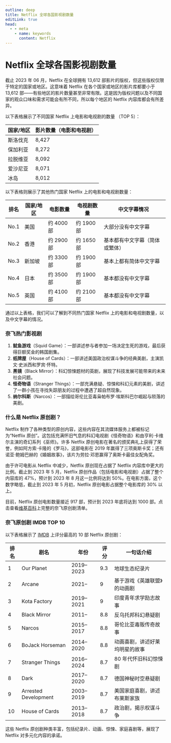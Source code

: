 ```yaml
---
outline: deep
title: Netflix 全球各国影视剧数量
editLink: true
head:
  - - meta
    - name: keywords
      content: Netflix
---
```


# Netflix 全球各国影视剧数量

截止 2023 年 06 月，Netflix 在全球拥有 13,612 部影片的版权，但这些版权仅限于特定的国家或地区。这意味着 Netflix 在各个国家或地区的影片库都要小于 13,612 部——有些地区的影片数量甚至非常有限。这是因为版权问题以及不同国家的观众口味和需求可能会有所不同，所以每个地区的 Netflix 内容库都会有所差异。

以下表格展示了不同国家 Netflix 上电影和电视剧的数量 （TOP 5）：

| 国家/地区 | 影片数量（电影和电视剧） |
| --------- | ------------------------ |
| 斯洛伐克  | 8,427                    |
| 保加利亚  | 8,272                    |
| 拉脱维亚  | 8,092                    |
| 爱沙尼亚  | 8,071                    |
| 冰岛      | 8,012                    |

以下表格则展示了其他热门国家 Netflix 上的电影和电视剧数量：

| 排名 | 国家/地区 | 电影数量   | 电视剧数量 | 中文字幕情况                   |
| ---- | --------- | ---------- | ---------- | ------------------------------ |
| No.1 | 美国      | 约 4000 部 | 约 1900 部 | 大部分没有中文字幕             |
| No.2 | 香港      | 约 2900 部 | 约 1650 部 | 基本都有中文字幕（简体或繁体） |
| No.3 | 新加坡    | 约 3300 部 | 约 1900 部 | 基本上都有简体中文字幕         |
| No.4 | 日本      | 约 3500 部 | 约 1900 部 | 基本都没有中文字幕             |
| No.5 | 英国      | 约 4100 部 | 约 2100 部 | 基本都没有中文字幕             |

通过以上表格，我们可以了解到不同热门国家 Netflix 上的电影和电视剧数量，以及中文字幕的情况。

### 奈飞热门影视剧

1.  **鱿鱼游戏**（Squid Game）：一部讲述参与者参加一场决定生死的游戏，最后获得巨额奖金的韩国剧集。
2.  **纸牌屋**（House of Cards）：一部讲述美国政治权谋斗争的经典美剧，主演凯文·史派西和罗宾·怀特。
3.  **黑镜**（Black Mirror）：科幻惊悚题材的英剧，展现了科技发展可能带来的未来社会问题。
4.  **怪奇物语**（Stranger Things）：一部充满悬疑、惊悚和科幻元素的美剧，讲述了一群小孩在寻找失踪朋友的过程中遭遇了超自然现象。
5.  **纳尔科斯**（Narcos）：一部描绘哥伦比亚毒枭帕布罗·埃斯科巴尔崛起与陨落的美剧。

### 什么是 Netflix 原创剧？

Netflix 制作了各种类型的原创内容，这些内容在其流媒体服务上都被标记为“Netflix 原创”。这包括充满怀旧气息的科幻电视剧《怪奇物语》和由亨利·卡维尔主演的奇幻系列《巫师》。许多 Netflix 原创电影在著名的颁奖典礼上获得了荣誉，例如阿方索·卡隆的《罗马》，这部电影在 2019 年赢得了三项奥斯卡奖；还有诺亚·鲍姆巴赫的《婚姻故事》，该片为劳拉·邓恩赢得了奥斯卡最佳女配角奖。

由于许可电影从 Netflix 中减少，Netflix 原创现在占据了 Netflix 内容库中更大的比例。截止到 2023 年 5 月，Netflix 原创作品（包括电影和电视剧）占据了整个内容库的 47%，预计到 2023 年 8 月这一比例将达到 50%。在电影方面，这个数字略低，截止到 2023 年 5 月初，Netflix 原创电影占据整个电影库的 30% 以上。

目前，Netflix 原创电影数量接近 917 部，预计到 2023 年底将达到 1000 部。点击查看[维基百科](https://en.wikipedia.org/wiki/List_of_Netflix_original_programming)上完整的奈飞原创剧清单。

### 奈飞原创剧 IMDB TOP 10

以下表格展示了 [IMDB](https://www.imdb.com/list/ls093971121/?st_dt=&mode=simple&page=1&title_type=tvSeries&ref_=ttls_vw_smp&num_votes=25000%2C&sort=user_rating,desc) 上评分最高的 10 部 Netflix 原创剧：

| 排名 | 剧名                 | 年份      | 评分 | 一句话介绍                     |
| ---- | -------------------- | --------- | ---- | ------------------------------ |
| 1    | Our Planet           | 2019–2023 | 9.3  | 地球生态纪录片                 |
| 2    | Arcane               | 2021–     | 9    | 基于游戏《英雄联盟》的动画剧   |
| 3    | Kota Factory         | 2019–2021 | 9    | 印度青年求学励志故事           |
| 4    | Black Mirror         | 2011–     | 8.8  | 反乌托邦科幻悬疑剧             |
| 5    | Narcos               | 2015–2017 | 8.8  | 哥伦比亚毒贩传奇故事           |
| 6    | BoJack Horseman      | 2014–2020 | 8.8  | 动画喜剧，讲述好莱坞明星的故事 |
| 7    | Stranger Things      | 2016–2024 | 8.7  | 80 年代怀旧科幻惊悚剧          |
| 8    | Dark                 | 2017–2020 | 8.7  | 德国神秘时空悬疑剧             |
| 9    | Arrested Development | 2003–2019 | 8.7  | 美国家庭喜剧，讲述布莱斯家族   |
| 10   | House of Cards       | 2013–2018 | 8.7  | 政治剧，揭示权谋斗争           |

这些 Netflix 原创剧种类丰富，包括纪录片、动画、惊悚、家庭喜剧等，展现了 Netflix 对多元化内容的承诺。
